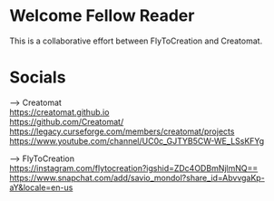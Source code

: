 # Welcome Fellow Reader

This is a collaborative effort between FlyToCreation and Creatomat.

# Socials
--> Creatomat <br />
  https://creatomat.github.io <br />
  https://github.com/Creatomat/ <br />
  https://legacy.curseforge.com/members/creatomat/projects <br />
  https://www.youtube.com/channel/UC0c_GJTYB5CW-WE_LSsKFYg <br />

--> FlyToCreation <br />
https://instagram.com/flytocreation?igshid=ZDc4ODBmNjlmNQ== <br />
https://www.snapchat.com/add/savio_mondol?share_id=AbvvgaKp-aY&locale=en-us <br />